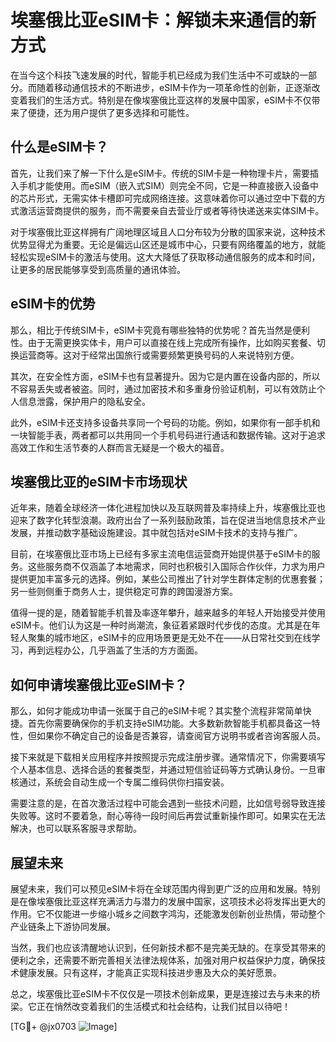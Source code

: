 # 埃塞俄比亚eSIM卡：解锁未来通信的新方式

在当今这个科技飞速发展的时代，智能手机已经成为我们生活中不可或缺的一部分。而随着移动通信技术的不断进步，eSIM卡作为一项革命性的创新，正逐渐改变着我们的生活方式。特别是在像埃塞俄比亚这样的发展中国家，eSIM卡不仅带来了便捷，还为用户提供了更多选择和可能性。

## 什么是eSIM卡？

首先，让我们来了解一下什么是eSIM卡。传统的SIM卡是一种物理卡片，需要插入手机才能使用。而eSIM（嵌入式SIM）则完全不同，它是一种直接嵌入设备中的芯片形式，无需实体卡槽即可完成网络连接。这意味着你可以通过空中下载的方式激活运营商提供的服务，而不需要亲自去营业厅或者等待快递送来实体SIM卡。

对于埃塞俄比亚这样拥有广阔地理区域且人口分布较为分散的国家来说，这种技术优势显得尤为重要。无论是偏远山区还是城市中心，只要有网络覆盖的地方，就能轻松实现eSIM卡的激活与使用。这大大降低了获取移动通信服务的成本和时间，让更多的居民能够享受到高质量的通讯体验。

## eSIM卡的优势

那么，相比于传统SIM卡，eSIM卡究竟有哪些独特的优势呢？首先当然是便利性。由于无需更换实体卡，用户可以直接在线上完成所有操作，比如购买套餐、切换运营商等。这对于经常出国旅行或需要频繁更换号码的人来说特别方便。

其次，在安全性方面，eSIM卡也有显著提升。因为它是内置在设备内部的，所以不容易丢失或者被盗。同时，通过加密技术和多重身份验证机制，可以有效防止个人信息泄露，保护用户的隐私安全。

此外，eSIM卡还支持多设备共享同一个号码的功能。例如，如果你有一部手机和一块智能手表，两者都可以共用同一个手机号码进行通话和数据传输。这对于追求高效工作和生活节奏的人群而言无疑是一个极大的福音。

## 埃塞俄比亚的eSIM卡市场现状

近年来，随着全球经济一体化进程加快以及互联网普及率持续上升，埃塞俄比亚也迎来了数字化转型浪潮。政府出台了一系列鼓励政策，旨在促进当地信息技术产业发展，并推动数字基础设施建设。其中就包括对eSIM卡技术的支持与推广。

目前，在埃塞俄比亚市场上已经有多家主流电信运营商开始提供基于eSIM卡的服务。这些服务商不仅涵盖了本地需求，同时也积极引入国际合作伙伴，力求为用户提供更加丰富多元的选择。例如，某些公司推出了针对学生群体定制的优惠套餐；另一些则侧重于商务人士，提供稳定可靠的跨国漫游方案。

值得一提的是，随着智能手机普及率逐年攀升，越来越多的年轻人开始接受并使用eSIM卡。他们认为这是一种时尚潮流，象征着紧跟时代步伐的态度。尤其是在年轻人聚集的城市地区，eSIM卡的应用场景更是无处不在——从日常社交到在线学习，再到远程办公，几乎涵盖了生活的方方面面。

## 如何申请埃塞俄比亚eSIM卡？

那么，如何才能成功申请一张属于自己的eSIM卡呢？其实整个流程非常简单快捷。首先你需要确保你的手机支持eSIM功能。大多数新款智能手机都具备这一特性，但如果你不确定自己的设备是否兼容，请查阅官方说明书或者咨询客服人员。

接下来就是下载相关应用程序并按照提示完成注册步骤。通常情况下，你需要填写个人基本信息、选择合适的套餐类型，并通过短信验证码等方式确认身份。一旦审核通过，系统会自动生成一个专属二维码供你扫描安装。

需要注意的是，在首次激活过程中可能会遇到一些技术问题，比如信号弱导致连接失败等。这时不要着急，耐心等待一段时间后再尝试重新操作即可。如果实在无法解决，也可以联系客服寻求帮助。

## 展望未来

展望未来，我们可以预见eSIM卡将在全球范围内得到更广泛的应用和发展。特别是在像埃塞俄比亚这样充满活力与潜力的发展中国家，这项技术必将发挥出更大的作用。它不仅能进一步缩小城乡之间数字鸿沟，还能激发创新创业热情，带动整个产业链条上下游协同发展。

当然，我们也应该清醒地认识到，任何新技术都不是完美无缺的。在享受其带来的便利之余，还需要不断完善相关法律法规体系，加强对用户权益保护力度，确保技术健康发展。只有这样，才能真正实现科技进步惠及大众的美好愿景。

总之，埃塞俄比亚eSIM卡不仅仅是一项技术创新成果，更是连接过去与未来的桥梁。它正在悄然改变着我们的生活模式和社会结构，让我们拭目以待吧！

[TG💪+ @jx0703 ![Image](https://github.com/user-attachments/assets/dbca1d08-cadb-493c-b0ec-ad6f7a83f270)]